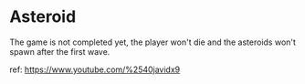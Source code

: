 # Asteroid

The game is not completed yet, the player won't die and the asteroids won't spawn after the first wave.

ref: https://www.youtube.com/%2540javidx9
